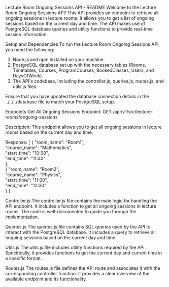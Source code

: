 Lecture Room Ongoing Sessions API - README
Welcome to the Lecture Room Ongoing Sessions API! This API provides an endpoint to retrieve all ongoing sessions in lecture rooms. It allows you to get a list of ongoing sessions based on the current day and time. The API makes use of PostgreSQL database queries and utility functions to provide real-time session information.

Setup and Dependencies
To run the Lecture Room Ongoing Sessions API, you need the following:

1. Node.js and npm installed on your machine.
2. PostgreSQL database set up with the necessary tables (Rooms, Timetables, Courses, ProgramCourses, BookedClasses, Users, and DaysOfWeek).
3. The API's codebase, including the controller.js, queries.js, routes.js, and utils.js files.

Ensure that you have updated the database connection details in the ../../../database file to match your PostgreSQL setup.

Endpoints
Get All Ongoing Sessions
Endpoint: GET /api/v1/src/lecture-rooms/ongoing-sessions

Description: This endpoint allows you to get all ongoing sessions in lecture rooms based on the current day and time.

Response:
[  {    "room_name": "Room1",    
        "course_name": "Mathematics",    
        "start_time": "10:00",    
        "end_time": "11:30"  
    },  
    {   "room_name": "Room2",    
        "course_name": "Physics",    
        "start_time": "11:00",    
        "end_time": "12:30"  
    }
]

Controller.js
The controller.js file contains the main logic for handling the API endpoint. It includes a function to get all ongoing sessions in lecture rooms. The code is well-documented to guide you through the implementation.

Queries.js
The queries.js file contains SQL queries used by the API to interact with the PostgreSQL database. It includes a query to retrieve all ongoing sessions based on the current day and time.

Utils.js
The utils.js file includes utility functions required by the API. Specifically, it provides functions to get the current day and current time in a specific format.

Routes.js
The routes.js file defines the API route and associates it with the corresponding controller function. It provides a clear overview of the available endpoint and its functionality.